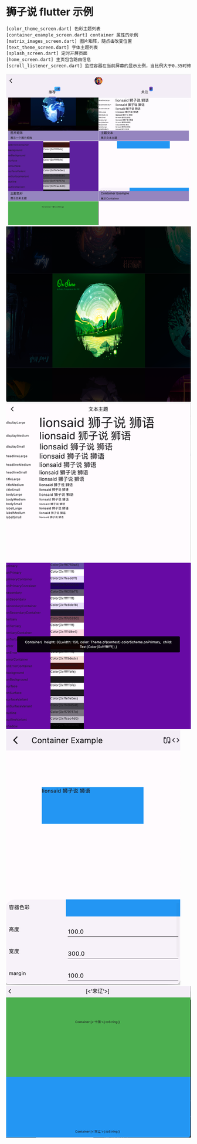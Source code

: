 # 狮子说 flutter 示例
```html
[color_theme_screen.dart] 色彩主题列表
[container_example_screen.dart] container 属性的示例
[matrix_images_screen.dart] 图片矩阵，随点击改变位置
[text_theme_screen.dart] 字体主题列表
[splash_screen.dart] 定时开屏页面
[home_screen.dart] 主页包含路由信息
[scroll_listener_screen.dart] 监控容器在当前屏幕的显示比例，当比例大于0.35时修改title的名称


```

![img.png](README/img.png)
![img_1.png](README/img_1.png)
![img_2.png](README/img_2.png)
![img_4.png](README/img_4.png)
![img_5.png](README/img_5.png)
![img_3.png](README/img_3.png)


